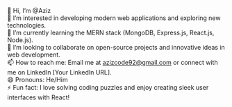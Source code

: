 👋 Hi, I’m @Aziz  
👀 I’m interested in developing modern web applications and exploring new technologies.  
🌱 I’m currently learning the MERN stack (MongoDB, Express.js, React.js, Node.js).  
💞️ I’m looking to collaborate on open-source projects and innovative ideas in web development.  
📫 How to reach me: Email me at azizcode92@gmail.com or connect with me on LinkedIn [Your LinkedIn URL].  
😄 Pronouns: He/Him  
⚡ Fun fact: I love solving coding puzzles and enjoy creating sleek user interfaces with React!



<!---
Azizcode199/Azizcode199 is a ✨ special ✨ repository because its `README.md` (this file) appears on your GitHub profile.
You can click the Preview link to take a look at your changes.
--->
